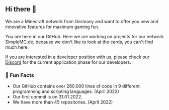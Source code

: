 ## Hi there 👋
We are a Minecraft network from Germany and want to offer you new and innovative features for maximum gaming fun.

You are here in our GitHub. Here we are working on projects for our network SimpleMC.de, because we don't like to look at the cards, you can't find much here.

If you are interested in a developer position with us, please check our [Discord](https://www.simplemc.de/go/discord) for the current application phase for our developers.

### 🍿 Fun Facts
* Our GitHub contains over 260.000 lines of code in 9 different programming and scripting languages. (April 2022)
* Our first commit is on 31.01.2022.
* We have more than 45 repositories. (April 2022)
